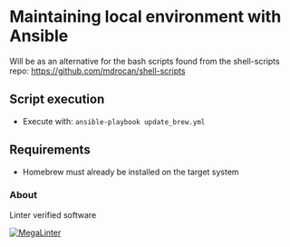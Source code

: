 # Maintaining local environment with Ansible
Will be as an alternative for the bash scripts found from the shell-scripts repo: <https://github.com/mdrocan/shell-scripts>

## Script execution
- Execute with: `ansible-playbook update_brew.yml`

## Requirements
- Homebrew must already be installed on the target system

### About
Linter verified software

[![MegaLinter](https://github.com/mdrocan/brew_pip_update/workflows/Megalinter/badge.svg?branch=main)](https://github.com/mdrocan/brew_pip_update/actions?query=workflow%3AMegalinter+branch%3Amain)